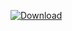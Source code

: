 [ ![Download](https://api.bintray.com/packages/vuo/conan/liblqr%3Avuo/images/download.svg) ](https://bintray.com/vuo/conan/liblqr%3Avuo/_latestVersion)
